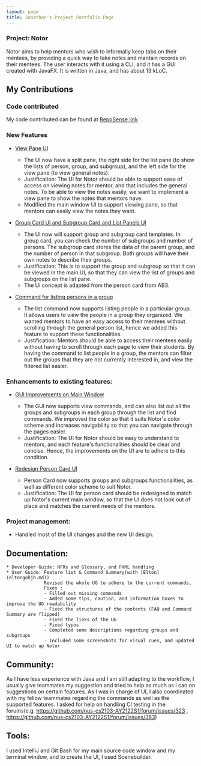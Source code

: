 ```yaml
---
layout: page
title: Jonathan's Project Portfolio Page
---
```


### Project: Notor

Notor aims to help mentors who wish to informally keep tabs on their mentees, by providing a quick way to take notes and
mantain records on their mentees. The user interacts with it using a CLI, and it has a GUI created with JavaFX. It is
written in Java, and has about 13 kLoC.

## My Contributions

### **Code contributed**

My code contributed can be found at [RepoSense link](https://nus-cs2103-ay2122s1.github.io/tp-dashboard/?tabOpen=true&tabType=authorship&tabAuthor=HalphasX&tabRepo=AY2122S1-CS2103T-W08-1%2Ftp%5Bmaster%5D&authorshipFileTypes=docs~functional-code~test-code)

### **New Features**

* [View Pane UI](https://github.com/AY2122S1-CS2103T-W08-1/tp/pull/103)
  * The UI now have a split pane, the right side for the list pane (to show the lists of person, group, and subgroup),
    and the left side for the view pane (to view general notes).
  * Justification: The UI for Notor should be able to support ease of access on viewing notes for mentor, and that includes the general notes.
  To be able to view the notes easily, we want to implement a view pane to show the notes that mentors have.
  * Modified the main window UI to support viewing pane, so that mentors can easily view the notes they want.

* [Group Card UI and Subgroup Card and List Panels UI](https://github.com/AY2122S1-CS2103T-W08-1/tp/pull/143)
  * The UI now will support group and subgroup card templates. In group card, you can check the number of subgroups and number of persons.
    The subgroup card stores the data of the parent group, and the number of person in that subgroup. Both groups will have their own notes
    to describe their groups.
  * Justification: This is to support the group and subgroup so that it can be viewed in the main UI, so that they can view
  the list of groups and subgroups on the list pane.
  * The UI concept is adapted from the person card from AB3.

* [Command for listing persons in a group](https://github.com/AY2122S1-CS2103T-W08-1/tp/pull/147)
  * The list command now supports listing people in a particular group. It allows users to view the people in a group they organized.
    We wanted mentors to have an easy access to their mentees without scrolling through the general person list, hence we
    added this feature to support these functionalities.
  * Justification: Mentors should be able to access their mentees easily without having to scroll through each page to view their students.
    By having the command to list people in a group, the mentors can filter out the groups that they are not currently interested in, and view the
    filtered list easier.


### **Enhancements to existing features**:

* [GUI Improvements on Main Window](https://github.com/AY2122S1-CS2103T-W08-1/tp/pull/141/commits)
  * The GUI now supports view commands, and can also list out all the groups and subgroups in each group through the list and find commands.
    We improved the color so that it suits Notor's color scheme and increases navigability so that you can navigate through the pages easier.
  * Justification: The UI for Notor should be easy to understand to mentors, and each feature's functionalities should be clear and concise.
    Hence, the improvements on the UI are to adhere to this condition.

* [Redesign Person Card UI](https://github.com/AY2122S1-CS2103T-W08-1/tp/pull/141/commits)
  * Person Card now supports groups and subgroups functionalities, as well as different color scheme to suit Notor.
  * Justification: The UI for person card should be redesigned to match up Notor's current main window, so that
  the UI does not look out of place and matches the current needs of the mentors.

### **Project management**:
  * Handled most of the UI changes and the new UI design.

## **Documentation**:
    * Developer Guide: NFRs and Glossary, and FXML handling
    * User Guide: Feature list & Command Summary(with [Elton](eltongohjh.md))
                  Revised the whole UG to adhere to the current commands,
                  Fixes :
                  - Filled out missing commands
                  - Added some tips, caution, and information boxes to improve the UG readability
                  - Fixed the structures of the contents (FAQ and Command Summary are flipped)
                  - Fixed the links of the UG
                  - Fixed typos
                  - Completed some descriptions regarding groups and subgroups
                  - Included some screenshots for visual cues, and updated UI to match up Notor



## **Community**:

  As I have less experience with Java and I am still adapting to the workflow, I usually give teammates my suggestion and tried
  to help as much as I can on suggestions on certain features. As I was in charge of UI, I also coordinated with my fellow teammates
  regarding the commands as well as the supported features.
  I asked for help on handling CI testing in the forums(e.g. https://github.com/nus-cs2103-AY2122S1/forum/issues/323 ,  https://github.com/nus-cs2103-AY2122S1/forum/issues/363)

## **Tools**:

  I used IntelliJ and Git Bash for my main source code window and my terminal window, 
  and to create the UI, I used Scenebuilder.